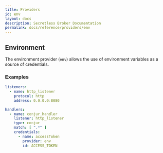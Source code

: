 ```yaml
---
title: Providers
id: env
layout: docs
description: Secretless Broker Documentation
permalink: docs/reference/providers/env
---
```


## Environment
The environment provider (`env`) allows the use of environment variables as a
source of credentials.

### Examples
``` yaml
listeners:
  - name: http_listener
    protocol: http
    address: 0.0.0.0:8080

handlers:
  - name: conjur_handler
    listener: http_listener
    type: conjur
    match: [ ".*" ]
    credentials:
      - name: accessToken
        provider: env
        id: ACCESS_TOKEN
```
